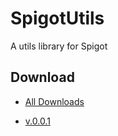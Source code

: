 # SpigotUtils
A utils library for Spigot

## Download
- <a href="https://www.dropbox.com/scl/fo/t2fj3q0j7tb2oirgk99ll/AHlFHxyxjEIOL-3rJcTlsNs?rlkey=oxl0isicc7zu00yoaybgxvddh&dl=0">All Downloads</a>

- <a href="https://www.dropbox.com/scl/fo/8mveft2ybgzyexa5rrm2n/AJ8PWJSUncboA0q4jGlSIAg?rlkey=83z5ptmpkkuqxcb5hohw8xcax&dl=0">v.0.0.1</a>
